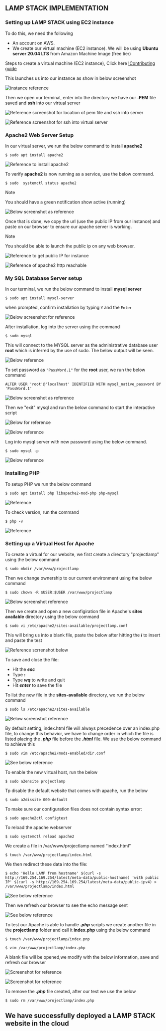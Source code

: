 ## LAMP STACK IMPLEMENTATION ##
### Setting up LAMP STACK using EC2 instance ###
To do this, we need the following 
- An account on AWS.
- We create our virtual machine (EC2 instance). We will be using **Ubuntu server 20.04 LTS** from Amazon Machine Image (free tier)

Steps to create a virtual machine (EC2 instance), Click here [!Contributing guide](Creating_Server_on_AWS.md)

This launches us into our instance as show in below screenshot

![instance reference](Images/EC2_instance.png)

Then we open our terminal, enter into the directory we have our **.PEM** file saved and **ssh** into our virtual server

![Reference screenshot for location of pem file and ssh into server](Images/PEM_key.png)

![Reference screenshot for ssh into virtual server](Images/ssh_EC2_instance.png)

### Apache2 Web Server Setup ###

In our virtual server, we run the below command to install **apache2** 

`$ sudo apt install apache2`

![Reference to install apache2](Images/apache2.png)

To verify **apache2** is now running as a service, use the below command. 

`$ sudo  systemctl status apache2`

>[!Note]
>You should have a green notification show active (running)

![Below screenshot as reference](Images/apache2_install.png)

Once that is done, we copy the url (use the public IP from our instance) and paste on our browser to ensure our apache server is working. 
>[!Note]
>You should be able to launch the public ip on any web browser.

![Reference to get public IP for instance](Images/apache_ec2.png)

![Reference of apache2 http reachable](Images/apache_html.png)

### My SQL Database Server setup ###

In our terminal, we run the below command to install **mysql server**

`$ sudo apt install mysql-server`

when prompted, confirm installation by typing `Y` and the `Enter`

![Below screenshot for reference](Images/sqlserver_install.png)

After installation, log into the server using the command

`$ sudo mysql`

This will connect to the MYSQL server as the administrative database user **root** which is inferred by the use of sudo. The below output will be seen.

![Below reference](Images/sql_login.png)

To set password as `"PassWord.1"` for the **root** user, we run the below command

`ALTER USER 'root'@'localhost' IDENTIFIED WITH mysql_native_password BY 'PassWord.1'`

![Below screenshot as reference](Images/mysql_password.png)

Then we "exit" mysql and run the below command to start the interactive script

![Below for reference](Images/sql_interactive.png)

![Below reference](Images/sql_interactive2.png)

Log into mysql server with new password using the below command.

`$ sudo mysql -p`

![Below reference](Images/sql_test.png)

### Installing PHP ###

To setup PHP we run the below command

`$ sudo apt install php libapache2-mod-php php-mysql`

![Reference](Images/php_install.png)

To check version, run the command

`$ php -v`

![Reference](Images/php_version.png)

### Setting up a Virtual Host for Apache ###

To create a virtual for our website, we first create a directory "projectlamp" using the below command

`$ sudo mkdir /var/www/projectlamp`

Then we change ownership to our current environment using the below command

`$ sudo chown -R $USER:$USER /var/www/projectlamp`

![Below screenshot reference](Images/dir.png)

Then we create and open a new configiration file in Apache's **sites available** directory using the below command

`$ sudo vi /etc/apache2/sites-available/projectlamp.conf`

This will bring us into a blank file, paste the below after hitting the ***i*** to insert and paste the test

![Reference scrrenshot below](Images/php_apache.png)

To save and close the file:
- Hit the ***esc***
- Type **:**
- Type ***wq*** to write and quit
- Hit ***enter*** to save the file

To list the new file in the **sites-available** directory, we run the below command

`$ sudo ls /etc/apache2/sites-available`

![Below screenshot reference](Images/ls_apache.png)

By default setting, index.html file will always precedence over an index.php file, to change this behavior, we have to change order in which the file is listed placing the ***.php*** file before the ***.html*** file. We use the below command to achieve this

`$ sudo vim /etc/apache2/mods-enabled/dir.conf`

![See below reference](Images/index.png)

To enable the new virtual host, run the below

`$ sudo a2ensite projectlamp`

Tp disable the default website that comes with apache, run the below

`$ sudo a2dissite 000-default`

To make sure our configuration files does not contain syntax error:

`$ sudo apache2ctl configtest`

To reload the apache webserver

`$ sudo systemctl reload apache2`

We create a file in /var/www/projectlamp named “index.html”

`$ touch /var/www/projectlamp/index.html`

We then redirect these data into the file:

`$ echo 'Hello LAMP from hostname' $(curl -s http://169.254.169.254/latest/meta-data/public-hostname) 'with public IP' $(curl -s http://169.254.169.254/latest/meta-data/public-ipv4) > /var/www/projectlamp/index.html`

![See below reference](Images/apache_test.png)

Then we refresh our browser to see the echo message sent

![See below reference](Images/php_test.png)

To test our Apache is able to handle ***.php*** scripts we create another file in the **projectlamp** folder and call it **index.php** using the below command

`$ touch /var/www/projectlamp/index.pnp`

`$ vim /var/www/projectlamp/index.php`

A blank file will be opened,we modify with the below information, save and refresh our browser

![Screenshot for reference](Images/phpinfo.png)

![Screenshot for reference](Images/php_html.png)

To remove the ***.php*** file created, after our test we use the below 

`$ sudo rm /var/www/projectlamp/index.php`

## We have successfully deployed a LAMP STACK website in the cloud ## 
